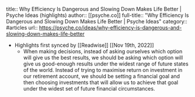 title:: Why Efficiency Is Dangerous and Slowing Down Makes Life Better | Psyche Ideas (highlights)
author:: [[psyche.co]]
full-title:: "Why Efficiency Is Dangerous and Slowing Down Makes Life Better | Psyche Ideas"
category:: #articles
url:: https://psyche.co/ideas/why-efficiency-is-dangerous-and-slowing-down-makes-life-better

- Highlights first synced by [[Readwise]] [[Nov 19th, 2022]]
	- When making decisions, instead of asking ourselves which option will give us the best results, we should be asking which option will give us good-enough results under the widest range of future states of the world. Instead of trying to maximise return on investment in our retirement account, we should be setting a financial goal and then choosing investments that will allow us to achieve that goal under the widest set of future financial circumstances.